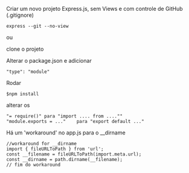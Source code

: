 Criar um novo projeto Express.js, sem Views e com controle de GitHub (.gitignore)

    express --git --no-view   

ou 

clone o projeto 



Alterar o package.json e adicionar 

    "type": "module"

Rodar   
    
    $npm install


alterar os 
    
    "= require()" para "import .... from ....""
    "module.exports = ..."    para "export default ..."


Há um 'workaround' no app.js para o __dirname

    //workaround for __dirname
    import { fileURLToPath } from 'url';
    const __filename = fileURLToPath(import.meta.url);
    const __dirname = path.dirname(__filename);
    // fim do workaround


